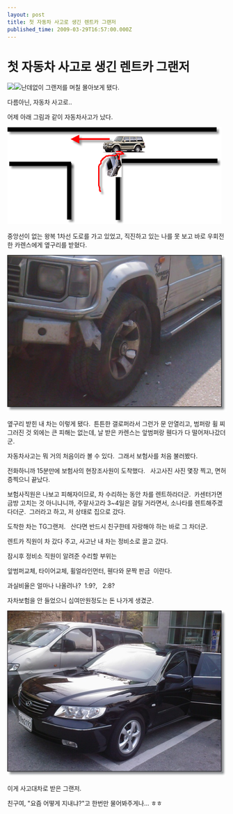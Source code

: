 ```yaml
---
layout: post
title: 첫 자동차 사고로 생긴 렌트카 그랜저
published_time: 2009-03-29T16:57:00.000Z
---
```


# 첫 자동차 사고로 생긴 렌트카 그랜저


![](file:///E:/TEMP/moz-screenshot.jpg)![](file:///E:/TEMP/moz-screenshot-1.jpg)난데없이 그랜저를 며칠 몰아보게 됐다.

다름아닌, 자동차 사고로..

어제 아래 그림과 같이 자동차사고가 났다.

![](../pds/200903/29/80/a0109780_49cf255d931b3.png)

중앙선이 없는 왕복 1차선 도로를 가고 있었고, 직진하고 있는 나를 못 보고 바로 우회전한 카렌스에게 옆구리를 받혔다.

![](../pds/200903/29/80/a0109780_49cf2863c751a.png)

옆구리 받힌 내 차는 이렇게 됐다.  튼튼한 갤로퍼라서 그런가 문 안열리고, 범퍼랑 휠 찌그러진 것 외에는 큰 피해는 없는데, 날 받은 카렌스는 앞범퍼랑 휀다가 다 떨어져나갔더군.

자동차사고는 뭐 거의 처음이라 볼 수 있다.  그래서 보험사를 처음 불러봤다.

전화하니까 15분만에 보험사의 현장조사원이 도착했다.   사고사진 사진 몇장 찍고, 면허증찍으니 끝났다.

보험사직원은 나보고 피해자이므로, 차 수리하는 동안 차를 렌트하라더군.  카센터가면 금방 고치는 것 아니냐니까, 주말사고라 3~4일은 걸릴 거라면서, 소나타를 렌트해주겠다더군.  그러라고 하고, 저 상태로 집으로 갔다.

도착한 차는 TG그랜저.   산다면 반드시 친구한테 자랑해야 하는 바로 그 차더군.

렌트카 직원이 차 갔다 주고, 사고난 내 차는 정비소로 끌고 갔다.

잠시후 정비소 직원이 알려준 수리할 부위는

앞범퍼교체, 타이어교체, 휠얼라인먼터, 휀다와 문짝 판금  이란다.

과실비율은 얼마나 나올려나?  1:9?,   2:8?

자차보험을 안 들었으니 십여만원정도는 돈 나가게 생겼군.

![](../pds/200903/29/80/a0109780_49cf28a4c1a1f.jpg)

이게 사고대차로 받은 그랜저.

친구여, "요즘 어떻게 지내냐?"고 한번만 물어봐주게나... ㅎㅎ

